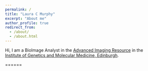 ```yaml
---
permalink: /
title: "Laura C Murphy"
excerpt: "About me"
author_profile: true
redirect_from: 
  - /about/
  - /about.html
---
```


Hi, I am a BioImage Analyst in the [Advanced Imaging Resource](https://www.igmmimaging.com) in the [Institute of Genetics and Molecular Medicine, Edinburgh](https://www.ed.ac.uk/igmm). 

======
